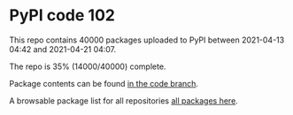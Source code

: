 # PyPI code 102

This repo contains 40000 packages uploaded to PyPI between 
2021-04-13 04:42 and 2021-04-21 04:07.

The repo is 35% (14000/40000) complete.

Package contents can be found [in the code branch](https://github.com/pypi-data/pypi-mirror-102/tree/code/packages).

A browsable package list for all repositories [all packages here](https://pypi-data.github.io/website/repositories/pypi-mirror-102).


